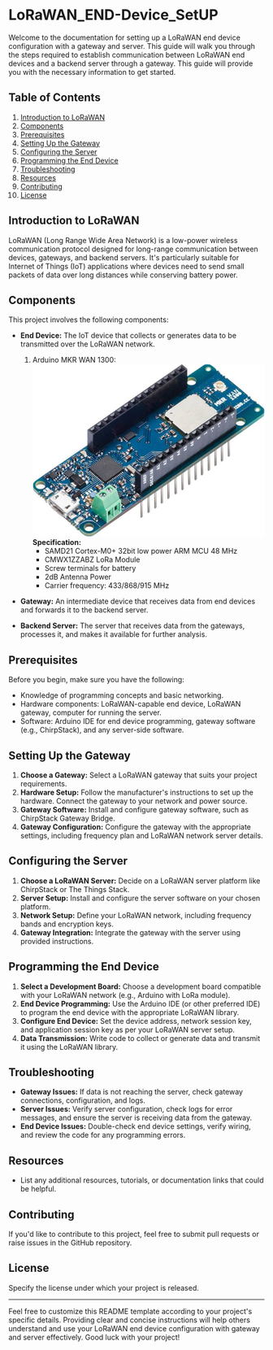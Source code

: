 # LoRaWAN_END-Device_SetUP

Welcome to the documentation for setting up a LoRaWAN end device configuration with a gateway and server. This guide will walk you through the steps required to establish communication between LoRaWAN end devices and a backend server through a gateway. This guide will provide you with the necessary information to get started.

## Table of Contents

1. [Introduction to LoRaWAN](#introduction-to-lorawan)
2. [Components](#components)
3. [Prerequisites](#prerequisites)
4. [Setting Up the Gateway](#setting-up-the-gateway)
5. [Configuring the Server](#configuring-the-server)
6. [Programming the End Device](#programming-the-end-device)
7. [Troubleshooting](#troubleshooting)
8. [Resources](#resources)
9. [Contributing](#contributing)
10. [License](#license)

## Introduction to LoRaWAN

LoRaWAN (Long Range Wide Area Network) is a low-power wireless communication protocol designed for long-range communication between devices, gateways, and backend servers. It's particularly suitable for Internet of Things (IoT) applications where devices need to send small packets of data over long distances while conserving battery power.

## Components

This project involves the following components:

- **End Device:** The IoT device that collects or generates data to be transmitted over the LoRaWAN network.
    1. Arduino MKR WAN 1300:
    ![Alt text](R.jpeg)
    **Specification:**
        - SAMD21 Cortex-M0+ 32bit low power ARM MCU 48 MHz
        - CMWX1ZZABZ LoRa Module
        - Screw terminals for battery
        - 2dB Antenna Power
        - Carrier frequency: 433/868/915 MHz

- **Gateway:** An intermediate device that receives data from end devices and forwards it to the backend server.
- **Backend Server:** The server that receives data from the gateways, processes it, and makes it available for further analysis.

## Prerequisites

Before you begin, make sure you have the following:

- Knowledge of programming concepts and basic networking.
- Hardware components: LoRaWAN-capable end device, LoRaWAN gateway, computer for running the server.
- Software: Arduino IDE for end device programming, gateway software (e.g., ChirpStack), and any server-side software.

## Setting Up the Gateway

1. **Choose a Gateway:** Select a LoRaWAN gateway that suits your project requirements.
2. **Hardware Setup:** Follow the manufacturer's instructions to set up the hardware. Connect the gateway to your network and power source.
3. **Gateway Software:** Install and configure gateway software, such as ChirpStack Gateway Bridge.
4. **Gateway Configuration:** Configure the gateway with the appropriate settings, including frequency plan and LoRaWAN network server details.

## Configuring the Server

1. **Choose a LoRaWAN Server:** Decide on a LoRaWAN server platform like ChirpStack or The Things Stack.
2. **Server Setup:** Install and configure the server software on your chosen platform.
3. **Network Setup:** Define your LoRaWAN network, including frequency bands and encryption keys.
4. **Gateway Integration:** Integrate the gateway with the server using provided instructions.

## Programming the End Device

1. **Select a Development Board:** Choose a development board compatible with your LoRaWAN network (e.g., Arduino with LoRa module).
2. **End Device Programming:** Use the Arduino IDE (or other preferred IDE) to program the end device with the appropriate LoRaWAN library.
3. **Configure End Device:** Set the device address, network session key, and application session key as per your LoRaWAN server setup.
4. **Data Transmission:** Write code to collect or generate data and transmit it using the LoRaWAN library.

## Troubleshooting

- **Gateway Issues:** If data is not reaching the server, check gateway connections, configuration, and logs.
- **Server Issues:** Verify server configuration, check logs for error messages, and ensure the server is receiving data from the gateway.
- **End Device Issues:** Double-check end device settings, verify wiring, and review the code for any programming errors.

## Resources

- List any additional resources, tutorials, or documentation links that could be helpful.

## Contributing

If you'd like to contribute to this project, feel free to submit pull requests or raise issues in the GitHub repository.

## License

Specify the license under which your project is released.

---

Feel free to customize this README template according to your project's specific details. Providing clear and concise instructions will help others understand and use your LoRaWAN end device configuration with gateway and server effectively. Good luck with your project!